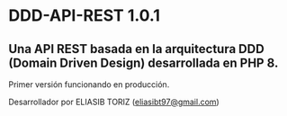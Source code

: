 # DDD-API-REST 1.0.1

## Una API REST basada en la arquitectura DDD (Domain Driven Design) desarrollada en PHP 8.

Primer versión funcionando en producción.

Desarrollador por ELIASIB TORIZ (eliasibt97@gmail.com)
